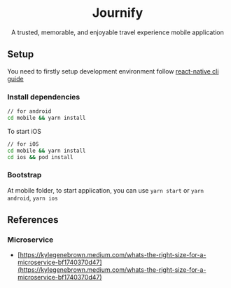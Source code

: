 <h1 align="center">Journify</h1>
<p align="center">A trusted, memorable, and enjoyable travel experience mobile application</p>

## Setup

You need to firstly setup development environment follow [react-native cli guide](https://reactnative.dev/docs/environment-setup)

### Install dependencies

```bash
// for android
cd mobile && yarn install
```

To start iOS

```bash
// for iOS
cd mobile && yarn install
cd ios && pod install
```

### Bootstrap

At mobile folder, to start application, you can use `yarn start` or `yarn android`, `yarn ios`

## References

### Microservice

- [https://kylegenebrown.medium.com/whats-the-right-size-for-a-microservice-bf1740370d47](https://kylegenebrown.medium.com/whats-the-right-size-for-a-microservice-bf1740370d47)
